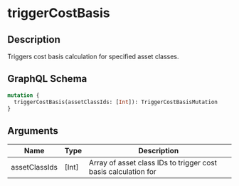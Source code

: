 # triggerCostBasis

## Description
Triggers cost basis calculation for specified asset classes.

## GraphQL Schema
```graphql
mutation {
  triggerCostBasis(assetClassIds: [Int]): TriggerCostBasisMutation
}
```

## Arguments
| Name | Type | Description |
|------|------|-------------|
| assetClassIds | [Int] | Array of asset class IDs to trigger cost basis calculation for |
